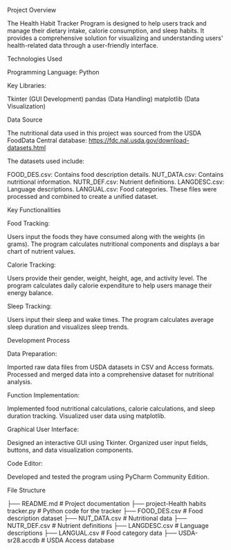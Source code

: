 Project Overview

The Health Habit Tracker Program is designed to help users track and manage their dietary intake, calorie consumption, and sleep habits. It provides a comprehensive solution for visualizing and understanding users' health-related data through a user-friendly interface.


Technologies Used

Programming Language: Python

Key Libraries:

Tkinter (GUI Development)
pandas (Data Handling)
matplotlib (Data Visualization)

Data Source

The nutritional data used in this project was sourced from the USDA FoodData Central database:
https://fdc.nal.usda.gov/download-datasets.html

The datasets used include:

FOOD_DES.csv: Contains food description details.
NUT_DATA.csv: Contains nutritional information.
NUTR_DEF.csv: Nutrient definitions.
LANGDESC.csv: Language descriptions.
LANGUAL.csv: Food categories.
These files were processed and combined to create a unified dataset.

Key Functionalities

Food Tracking:

Users input the foods they have consumed along with the weights (in grams).
The program calculates nutritional components and displays a bar chart of nutrient values.

Calorie Tracking:

Users provide their gender, weight, height, age, and activity level.
The program calculates daily calorie expenditure to help users manage their energy balance.

Sleep Tracking:

Users input their sleep and wake times.
The program calculates average sleep duration and visualizes sleep trends.


Development Process

Data Preparation:

Imported raw data files from USDA datasets in CSV and Access formats.
Processed and merged data into a comprehensive dataset for nutritional analysis.

Function Implementation:

Implemented food nutritional calculations, calorie calculations, and sleep duration tracking.
Visualized user data using matplotlib.

Graphical User Interface:

Designed an interactive GUI using Tkinter.
Organized user input fields, buttons, and data visualization components.

Code Editor:

Developed and tested the program using PyCharm Community Edition.


File Structure

├── README.md                         # Project documentation
├── project-Health habits tracker.py  # Python code for the tracker
├── FOOD_DES.csv                      # Food description dataset
├── NUT_DATA.csv                      # Nutritional data
├── NUTR_DEF.csv                      # Nutrient definitions
├── LANGDESC.csv                      # Language descriptions
├── LANGUAL.csv                       # Food category data
├── USDA-sr28.accdb                   # USDA Access database
